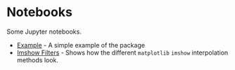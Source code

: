 # Notebooks

Some Jupyter notebooks.

- [Example](Example.ipynb) - A simple example of the package
- [Imshow Filters](Imshow%20Filters.ipynb) - Shows how the different `matplotlib` `imshow` interpolation methods look.